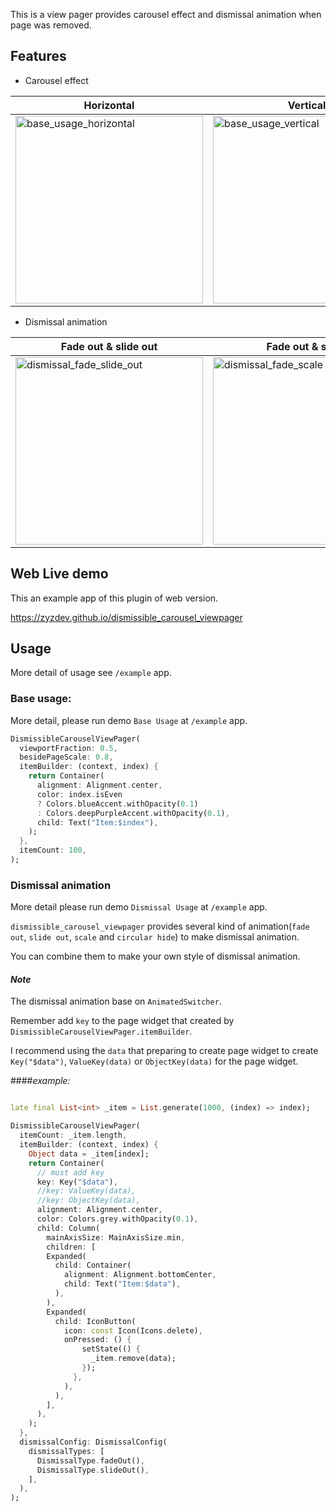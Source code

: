 This is a view pager provides carousel effect and dismissal animation when page was removed.

## Features

* Carousel effect

| Horizontal                                                                                                                                                    | Vertical                                                                                                                                                    |
|---------------------------------------------------------------------------------------------------------------------------------------------------------------|-------------------------------------------------------------------------------------------------------------------------------------------------------------|
| <img title="base_usage_horizontal" src="https://user-images.githubusercontent.com/16483162/188320379-bae6cd27-a817-4962-9c16-f67f28770b77.gif" width="300" /> | <img title="base_usage_vertical"  src="https://user-images.githubusercontent.com/16483162/188320384-18598ce1-8661-4960-be2d-a9be8171880c.gif" width="300"/> |

* Dismissal animation

| Fade out & slide out                                                                                                                                             | Fade out & scale                                                                                                                                          | Fade out & circular hide                                                                                                                                           |
|------------------------------------------------------------------------------------------------------------------------------------------------------------------|-------------------------------------------------------------------------------------------------------------------------------------------------------------|----------------------------------------------------------------------------------------------------------------------------------------------------------------------|
| <img title="dismissal_fade_slide_out" src="https://user-images.githubusercontent.com/16483162/188320390-4046c544-0edb-428b-a97e-321f6a411d14.gif" width="300" /> | <img title="dismissal_fade_scale" src="https://user-images.githubusercontent.com/16483162/188320395-d26295c2-5882-4437-a5c1-ba1172acedb2.gif" width="300"/> | <img title="dismissal_fade_circular_hide"  src="https://user-images.githubusercontent.com/16483162/188320396-d3a73621-d346-40e9-aaba-b093cd2029ca.gif" width="300"/> |

## Web Live demo
This an example app of this plugin of web version.

https://zyzdev.github.io/dismissible_carousel_viewpager

## Usage

More detail of usage see `/example` app.

### Base usage:
More detail, please run demo `Base Usage` at `/example` app.

```dart
DismissibleCarouselViewPager(
  viewportFraction: 0.5,
  besidePageScale: 0.8,
  itemBuilder: (context, index) {
    return Container(
      alignment: Alignment.center,
      color: index.isEven
      ? Colors.blueAccent.withOpacity(0.1)
      : Colors.deepPurpleAccent.withOpacity(0.1),
      child: Text("Item:$index"),
    ); 
  },
  itemCount: 100,
);
```
### Dismissal animation
More detail please run demo `Dismissal Usage` at `/example` app.

`dismissible_carousel_viewpager` provides several kind of animation(`fade out`, `slide out`, `scale` and `circular hide`) to make dismissal animation.

You can combine them to make your own style of dismissal animation.


#### *Note*
The dismissal animation base on `AnimatedSwitcher`.

Remember add `key` to the page widget that created by `DismissibleCarouselViewPager.itemBuilder`.

I recommend using the `data` that preparing to create page widget to create `Key("$data")`, `ValueKey(data)` or `ObjectKey(data)` for the page widget.

####*example:*
```dart

late final List<int> _item = List.generate(1000, (index) => index);

DismissibleCarouselViewPager(
  itemCount: _item.length,
  itemBuilder: (context, index) {
    Object data = _item[index];
    return Container(
      // must add key
      key: Key("$data"),
      //key: ValueKey(data),
      //key: ObjectKey(data),
      alignment: Alignment.center,
      color: Colors.grey.withOpacity(0.1),
      child: Column(
        mainAxisSize: MainAxisSize.min,
        children: [
        Expanded(
          child: Container(
            alignment: Alignment.bottomCenter,
            child: Text("Item:$data"),
          ),
        ),
        Expanded(
          child: IconButton(
            icon: const Icon(Icons.delete),
            onPressed: () {
                setState(() {
                  _item.remove(data);
                });
              },
            ),
          ),
        ],
      ),
    );
  },
  dismissalConfig: DismissalConfig(
    dismissalTypes: [
      DismissalType.fadeOut(),
      DismissalType.slideOut(),
    ],
  ),
);
```
